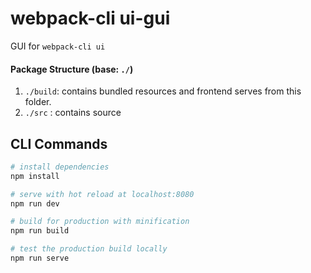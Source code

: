 # webpack-cli ui-gui

GUI for `webpack-cli ui`

#### Package Structure (base: `./`)

1. `./build`: contains bundled resources and frontend serves from this folder.
2. `./src` : contains source

## CLI Commands
``` bash
# install dependencies
npm install

# serve with hot reload at localhost:8080
npm run dev

# build for production with minification
npm run build

# test the production build locally
npm run serve
```
